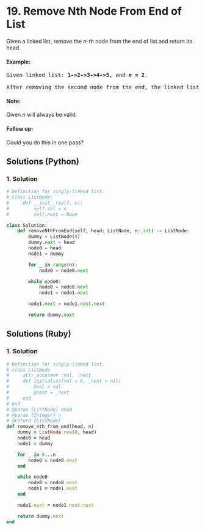 # 19. Remove Nth Node From End of List
Given a linked list, remove the *n*-th node from the end of list and return its head.

#### Example:
<pre>
Given linked list: <strong>1->2->3->4->5</strong>, and <strong><em>n</em> = 2</strong>.

After removing the second node from the end, the linked list becomes <strong>1->2->3->5</strong>.
</pre>

#### Note:
Given *n* will always be valid.

#### Follow up:
Could you do this in one pass?

## Solutions (Python)

### 1. Solution
```Python
# Definition for singly-linked list.
# class ListNode:
#     def __init__(self, x):
#         self.val = x
#         self.next = None

class Solution:
    def removeNthFromEnd(self, head: ListNode, n: int) -> ListNode:
        dummy = ListNode(0)
        dummy.next = head
        node0 = head
        node1 = dummy

        for _ in range(n):
            node0 = node0.next

        while node0:
            node0 = node0.next
            node1 = node1.next

        node1.next = node1.next.next

        return dummy.next
```

## Solutions (Ruby)

### 1. Solution
```Ruby
# Definition for singly-linked list.
# class ListNode
#     attr_accessor :val, :next
#     def initialize(val = 0, _next = nil)
#         @val = val
#         @next = _next
#     end
# end
# @param {ListNode} head
# @param {Integer} n
# @return {ListNode}
def remove_nth_from_end(head, n)
    dummy = ListNode.new(0, head)
    node0 = head
    node1 = dummy

    for _ in 0...n
        node0 = node0.next
    end

    while node0
        node0 = node0.next
        node1 = node1.next
    end

    node1.next = node1.next.next

    return dummy.next
end
```
